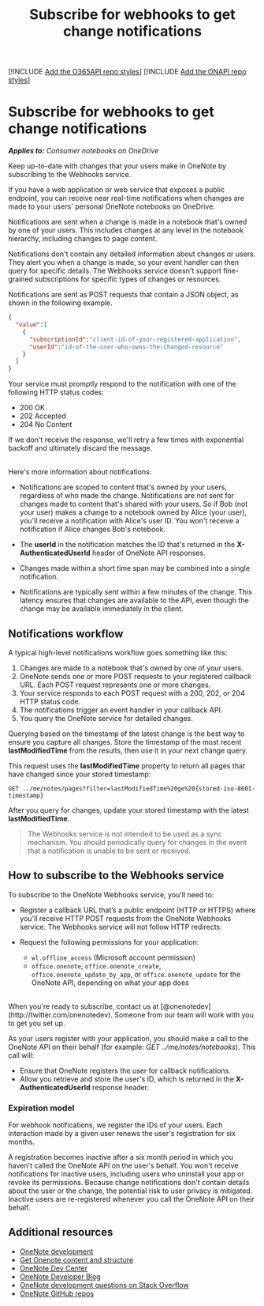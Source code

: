 ﻿---
ms.Toctitle: Subscribe for webhooks
title: Subscribe for webhooks to get change notifications
description: Keep up-to-date with changes that your users make in OneNote by subscribing for webhooks.
ms.ContentId: 0793a8f9-4805-4666-9d45-3b79c278d765
ms.date: February 2, 2016
---

[!INCLUDE [Add the O365API repo styles](../includes/controls/addo365apistyles.xml)]
[!INCLUDE [Add the ONAPI repo styles](../includes/controls/addonapistyles.xml)]


# Subscribe for webhooks to get change notifications

*__Applies to:__ Consumer notebooks on OneDrive*

Keep up-to-date with changes that your users make in OneNote by subscribing to the Webhooks service.

If you have a web application or web service that exposes a public endpoint, you can receive near real-time notifications when changes are made to your users' personal OneNote notebooks on OneDrive.  

Notifications are sent when a change is made in a notebook that's owned by one of your users. This includes changes at any level in the notebook hierarchy, including changes to page content. 

Notifications don't contain any detailed information about changes or users. They alert you when a change is made, so your event handler can then query for specific details. 
 The Webhooks service doesn't support fine-grained subscriptions for specific types of changes or resources.

Notifications are sent as POST requests that contain a JSON object, as shown in the following example.

```json
{
  "value":[
    {
	  "subscriptionId":"client-id-of-your-registered-application",
	  "userId":"id-of-the-user-who-owns-the-changed-resource" 
	}
  ]
}
```

Your service must promptly respond to the notification with one of the following HTTP status codes:

- 200 OK
- 202 Accepted
- 204 No Content

If we don't receive the response, we'll retry a few times with exponential backoff and ultimately discard the message.

<br />
Here's more information about notifications:

- Notifications are scoped to content that's owned by your users, regardless of who made the change. Notifications are not sent for changes made to content that's shared with your users.
  So if Bob (not your user) makes a change to a notebook owned by Alice (your user), you'll receive a notification with Alice's user ID. You won't receive a notification if Alice changes Bob's notebook.

- The **userId** in the notification matches the ID that's returned in the **X-AuthenticatedUserId** header of OneNote API responses.

- Changes made within a short time span may be combined into a single notification.  

- Notifications are typically sent within a few minutes of the change. This latency ensures that changes are available to the API, even though the change may be available immediately in the client.


## Notifications workflow 

A typical high-level notifications workflow goes something like this:

1. Changes are made to a notebook that's owned by one of your users.
2. OneNote sends one or more POST requests to your registered callback URL. Each POST request represents one or more changes.
3. Your service responds to each POST request with a 200, 202, or 204 HTTP status code. 
3. The notifications trigger an event handler in your callback API. 
3. You query the OneNote service for detailed changes.

Querying based on the timestamp of the latest change is the best way to ensure you capture all changes. Store the timestamp of the most recent **lastModifiedTime** from the results, then use it in your next change query.

This request uses the **lastModifiedTime** property to return all pages that have changed since your stored timestamp:

```
GET ../me/notes/pages?filter=lastModifiedTime%20ge%20{stored-iso-8601-timestamp}
```

After you query for changes, update your stored timestamp with the latest **lastModifiedTime**.

>The Webhooks service is not intended to be used as a sync mechanism. You should periodically query for changes in the event that a notification is unable to be sent or received.  


<a name="subscribe"></a>
## How to subscribe to the Webhooks service
To subscribe to the OneNote Webhooks service, you'll need to:

- Register a callback URL that’s a public endpoint (HTTP or HTTPS)<!-- hosted on the same domain as your app--> where you'll receive HTTP POST requests from the OneNote Webhooks service. The Webhooks service will not follow HTTP redirects.

- Request the following permissions for your application: 
   - `wl.offline_access` (Microsoft account permission)
   - `office.onenote`, `office.onenote_create`, `office.onenote_update_by_app`, or `office.onenote_update` for the OneNote API, depending on what your app does
 
<br />
When you're ready to subscribe, contact us at [@onenotedev](http://twitter.com/onenotedev). Someone from our team will work with you to get you set up. 

As your users register with your application, you should make a call to the OneNote API on their behalf (for example: *GET ../me/notes/notebooks*). This call will:

- Ensure that OneNote registers the user for callback notifications.
- Allow you retrieve and store the user's ID, which is returned in the **X-AuthenticatedUserId** response header.


### Expiration model
For webhook notifications, we register the IDs of your users. Each interaction made by a given user renews the user's registration for six months.

A registration becomes inactive after a six month period in which you haven't called the OneNote API on the user's behalf. You won't receive notifications for inactive users, including users who uninstall your app or revoke its permissions. 
 Because change notifications don't contain details about the user or the change, the potential risk to user privacy is mitigated. Inactive users are re-registered whenever you call the OneNote API on their behalf.


<a name="see-also"></a>
## Additional resources

- [OneNote development](../howto/onenote-landing.md)
- [Get Onenote content and structure](../howto/onenote-get-content.md)
- [OneNote Dev Center](http://dev.onenote.com/)
- [OneNote Developer Blog](http://go.microsoft.com/fwlink/?LinkID=390183)
- [OneNote development questions on Stack Overflow](http://stackoverflow.com/questions/tagged/onenote-api+onenote) 
- [OneNote GitHub repos](http://go.microsoft.com/fwlink/?LinkID=390178)
